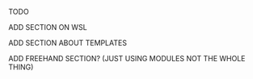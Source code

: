 TODO

ADD SECTION ON WSL

ADD SECTION ABOUT TEMPLATES

ADD FREEHAND SECTION? (JUST USING MODULES NOT THE WHOLE THING)
